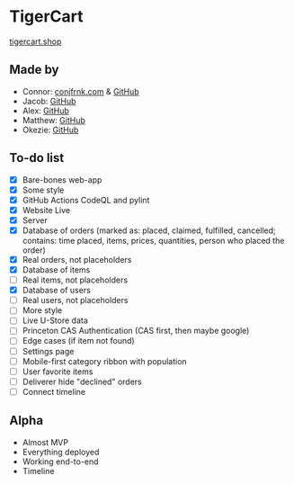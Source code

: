 # TigerCart

[tigercart.shop](https://tigercart.shop)

## Made by

- Connor: [conjfrnk.com](https://conjfrnk.com) & [GitHub](https://github.com/conjfrnk)
- Jacob: [GitHub](https://github.com/jacobdavis3)
- Alex: [GitHub](https://github.com/AlexDelistathis)
- Matthew: [GitHub](https://github.com/mattzhang80)
- Okezie: [GitHub](https://github.com/oaken-one)

## To-do list

- [X] Bare-bones web-app
- [X] Some style
- [X] GitHub Actions CodeQL and pylint
- [X] Website Live
- [X] Server
- [X] Database of orders (marked as: placed, claimed, fulfilled, cancelled; contains: time placed, items, prices, quantities, person who placed the order)
- [X] Real orders, not placeholders
- [X] Database of items
- [ ] Real items, not placeholders
- [X] Database of users
- [ ] Real users, not placeholders
- [ ] More style
- [ ] Live U-Store data
- [ ] Princeton CAS Authentication (CAS first, then maybe google)
- [ ] Edge cases (if item not found)
- [ ] Settings page
- [ ] Mobile-first category ribbon with population
- [ ] User favorite items
- [ ] Deliverer hide "declined" orders
- [ ] Connect timeline

## Alpha

- Almost MVP
- Everything deployed
- Working end-to-end
- Timeline
